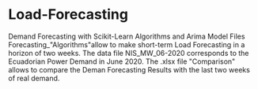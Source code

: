# Load-Forecasting
Demand Forecasting with Scikit-Learn Algorithms and Arima Model
Files Forecasting_"Algorithms"allow to make short-term Load Forecasting in a horizon of two weeks.
The data file NIS_MW_06-2020 corresponds to the Ecuadorian Power Demand in June 2020.
The .xlsx file "Comparison" allows to compare the Deman Forecasting Results with the last two weeks of real demand.

